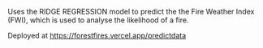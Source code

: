Uses the RIDGE REGRESSION model to predict the the Fire Weather Index (FWI), which is used to analyse the likelihood of a fire.

Deployed at https://forestfires.vercel.app/predictdata
